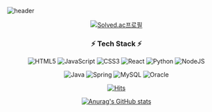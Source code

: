 
![header](https://capsule-render.vercel.app/api?type=Waving&color=gradient&height=250&section=header&text=Jo%20Yu%20Kang&fontSize=90)

<!--**JoYuKang/JoYuKang** is a ✨ _special_ ✨ repository because its `README.md` (this file) appears on your GitHub profile.



Here are some ideas to get you started:




- 🔭 I’m currently working on ...
- 🌱 I’m currently learning ...
- 👯 I’m looking to collaborate on ...
- 🤔 I’m looking for help with ...
- 💬 Ask me about ...
- 📫 How to reach me: ...
- 😄 Pronouns: ...
- ⚡ Fun fact: ...
-->
<div align="center">

[![Solved.ac프로필](http://mazassumnida.wtf/api/v2/generate_badge?boj=ykang9533)](https://solved.ac/ykang9533) 
  
</div>
<h3 align="center">⚡ Tech Stack ⚡</h3>
<div align="center">
  
  <p>  
  

  
</p>
  
<p id="front" align="center">
  
  
  ![HTML5](https://img.shields.io/badge/html5-%23E34F26.svg?style=for-the-badge&logo=html5&logoColor=white)
  ![JavaScript](https://img.shields.io/badge/javascript-%23323330.svg?style=for-the-badge&logo=javascript&logoColor=%23F7DF1E)
  ![CSS3](https://img.shields.io/badge/css3-%231572B6.svg?style=for-the-badge&logo=css3&logoColor=white)
  ![React](https://img.shields.io/badge/react-%2320232a.svg?style=for-the-badge&logo=react&logoColor=%2361DAFB)
  ![Python](https://img.shields.io/badge/python-3670A0?style=for-the-badge&logo=python&logoColor=ffdd54)
  ![NodeJS](https://img.shields.io/badge/node.js-6DA55F?style=for-the-badge&logo=node.js&logoColor=white)

  
</p>

<p id="back" align="center">

  
  ![Java](https://img.shields.io/badge/java-%23ED8B00.svg?style=for-the-badge&logo=java&logoColor=white)
  ![Spring](https://img.shields.io/badge/spring-%236DB33F.svg?style=for-the-badge&logo=spring&logoColor=white)
  ![MySQL](https://img.shields.io/badge/mysql-%2300f.svg?style=for-the-badge&logo=mysql&logoColor=white)
  ![Oracle](https://img.shields.io/badge/Oracle-F80000?style=for-the-badge&logo=oracle&logoColor=white)
  
</p>
<p> 
  
  [![Hits](https://hits.seeyoufarm.com/api/count/incr/badge.svg?url=https%3A%2F%2Fgithub.com%2FJoYuKang&count_bg=%2379C83D&title_bg=%23555555&icon=atari.svg&icon_color=%23E7E7E7&title=hits&edge_flat=false)](https://hits.seeyoufarm.com)
  
[![Anurag's GitHub stats](https://github-readme-stats.vercel.app/api?username=JoYuKang)](https://github.com/anuraghazra/github-readme-stats) 

  </p>

  
  
   </div>
